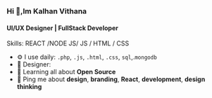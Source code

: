 ### Hi 👋,Im Kalhan Vithana
#### UI/UX Designer | FullStack  Developer

Skills:  REACT /NODE JS/ JS / HTML / CSS


- ⚙️ I use daily: `.php`, `.js`, `.html`, `.css`, `sql`,.`mongodb`
- 💅 Designer:
- 🌱 Learning all about **Open Source**
- 💬 Ping me about **design**, **branding**, **React**, **development**, **design thinking**

